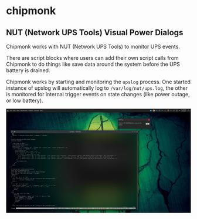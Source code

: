 # chipmonk
## NUT (Network UPS Tools) Visual Power Dialogs

Chipmonk works with NUT (Network UPS Tools) to monitor UPS events.

There are script blocks where users can add their own script calls from Chipmonk to
do things like save data around the system before the UPS battery is drained.

Chipmonk works by starting and monitoring the `upslog` process.  One started instance
of upslog will automatically log to `/var/log/nut/ups.log`, the other is monitored for
internal trigger events on state changes (like power outage, or low battery).

![Image](https://raw.githubusercontent.com/oxagast/chipmonk/main/demo.png "Demo")
